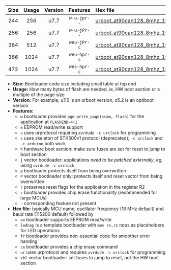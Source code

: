 |Size|Usage|Version|Features|Hex file|
|:-:|:-:|:-:|:-:|:--|
|244|256|u7.7|`w-u-jpr--`|[urboot_at90can128_8mhz_19200bps_lednop_ur_vbl.hex](https://raw.githubusercontent.com/stefanrueger/urboot.hex/main/mcus/at90can128/fcpu_8mhz/19200_bps/urboot_at90can128_8mhz_19200bps_lednop_ur_vbl.hex)|
|256|256|u7.7|`w-u-jPr--`|[urboot_at90can128_8mhz_19200bps_ur_vbl.hex](https://raw.githubusercontent.com/stefanrueger/urboot.hex/main/mcus/at90can128/fcpu_8mhz/19200_bps/urboot_at90can128_8mhz_19200bps_ur_vbl.hex)|
|384|512|u7.7|`weu-jPr-c`|[urboot_at90can128_8mhz_19200bps_ee_lednop_fr_ce_ur_vbl.hex](https://raw.githubusercontent.com/stefanrueger/urboot.hex/main/mcus/at90can128/fcpu_8mhz/19200_bps/urboot_at90can128_8mhz_19200bps_ee_lednop_fr_ce_ur_vbl.hex)|
|366|1024|u7.7|`weu-hpr-c`|[urboot_at90can128_8mhz_19200bps_ee_lednop_fr_ce_ur.hex](https://raw.githubusercontent.com/stefanrueger/urboot.hex/main/mcus/at90can128/fcpu_8mhz/19200_bps/urboot_at90can128_8mhz_19200bps_ee_lednop_fr_ce_ur.hex)|
|472|1024|u7.7|`wes-hpr-c`|[urboot_at90can128_8mhz_19200bps_ee_lednop_fr_ce.hex](https://raw.githubusercontent.com/stefanrueger/urboot.hex/main/mcus/at90can128/fcpu_8mhz/19200_bps/urboot_at90can128_8mhz_19200bps_ee_lednop_fr_ce.hex)|

- **Size:** Bootloader code size including small table at top end
- **Usage:** How many bytes of flash are needed, ie, HW boot section or a multiple of the page size
- **Version:** For example, u7.6 is an urboot version, o5.2 is an optiboot version
- **Features:**
  + `w` bootloader provides `pgm_write_page(sram, flash)` for the application at `FLASHEND-4+1`
  + `e` EEPROM read/write support
  + `u` uses urprotocol requiring `avrdude -c urclock` for programming
  + `s` uses skeleton of STK500v1 protocol (deprecated); `-c urclock` and `-c arduino` both work
  + `h` hardware boot section: make sure fuses are set for reset to jump to boot section
  + `j` vector bootloader: applications *need to be patched externally*, eg, using `avrdude -c urclock`
  + `p` bootloader protects itself from being overwritten
  + `P` vector bootloader only: protects itself and reset vector from being overwritten
  + `r` preserves reset flags for the application in the register R2
  + `c` bootloader provides chip erase functionality (recommended for large MCUs)
  + `-` corresponding feature not present
- **Hex file:** typically MCU name, oscillator frequency (16 MHz default) and baud rate (115200 default) followed by
  + `ee` bootloader supports EEPROM read/write
  + `lednop` is a template bootloader with `mov rx,rx` nops as placeholders for LED operations
  + `fr` bootloader provides non-essential code for smoother error handing
  + `ce` bootloader provides a chip erase command
  + `ur` uses urprotocol and requires `avrdude -c urclock` for programming
  + `vbl` vector bootloader: set fuses to jump to reset, not the HW boot section
